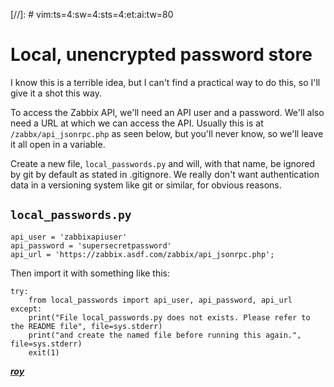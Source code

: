 [//]: # vim:ts=4:sw=4:sts=4:et:ai:tw=80

# Local, unencrypted password store

I know this is a terrible idea, but I can't find a practical way to do this, so
I'll give it a shot this way.

To access the Zabbix API, we'll need an API user and a password. We'll also need
a URL at which we can access the API. Usually this is at
`/zabbx/api_jsonrpc.php` as seen below, but you'll never know, so we'll leave it
all open in a variable.

Create a new file, `local_passwords.py` and will, with that name, be ignored by
git by default as stated in .gitignore. We really don't want authentication data
in a versioning system like git or similar, for obvious reasons.

## `local_passwords.py`
```
api_user = 'zabbixapiuser'
api_password = 'supersecretpassword'
api_url = 'https://zabbix.asdf.com/zabbix/api_jsonrpc.php';
```

Then import it with something like this:

```
try:
    from local_passwords import api_user, api_password, api_url
except:
    print("File local_passwords.py does not exists. Please refer to the README file", file=sys.stderr)
    print("and create the named file before running this again.", file=sys.stderr)
    exit(1)
```

***[roy](mailto:roy@karlsbakk.net)***

